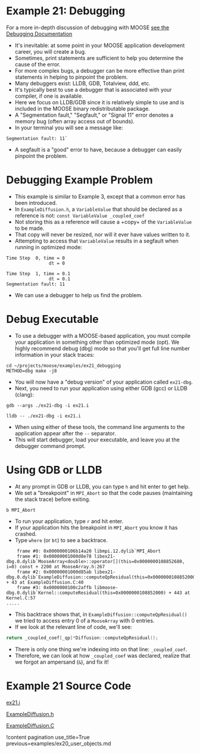 # Example 21: Debugging

For a more in-depth discussion of debugging with MOOSE [see the Debugging Documentation](application_development/debugging.md)

- It's inevitable: at some point in your MOOSE application development career, you will create a bug.
- Sometimes, print statements are sufficient to help you determine the cause of the error.
- For more complex bugs, a debugger can be more effective than print statements in helping to pinpoint the problem.
- Many debuggers exist: LLDB, GDB, Totalview, ddd, etc.
- It's typically best to use a debugger that is associated with your compiler, if one is available.
- Here we focus on LLDB/GDB since it is relatively simple to use and is included in the MOOSE binary redistributable package.
- A "Segmentation fault," "Segfault," or "Signal 11" error denotes a memory bug (often array access out of bounds).
- In your terminal you will see a message like:

```text
Segmentation fault: 11`
```

- A segfault is a "good" error to have, because a debugger can easily pinpoint the problem.



# Debugging Example Problem

- This example is similar to Example 3, except that a common error has been introduced.
- In `ExampleDiffusion.h`, a `VariableValue` that should be declared as a reference is not: `const VariableValue _coupled_coef`
- Not storing this as a reference will cause a +copy+ of the `VariableValue` to be made.
- That copy will never be resized, nor will it ever have values written to it.
- Attempting to access that `VariableValue` results in a segfault when running in optimized mode:

```text
Time Step  0, time = 0
                dt = 0

Time Step  1, time = 0.1
                dt = 0.1
Segmentation fault: 11
```

- We can use a debugger to help us find the problem.



# Debug Executable

- To use a debugger with a MOOSE-based application, you must compile your application in something other than optimized mode (opt). We highly recommend debug (dbg) mode so that you'll get full line number information in your stack traces:

```text
cd ~/projects/moose/examples/ex21_debugging
METHOD=dbg make -j8
```

- You will now have a "debug version" of your application called `ex21-dbg`.
- Next, you need to run your application using either GDB (gcc) or LLDB (clang):

```text
gdb --args ./ex21-dbg -i ex21.i
```

```text
lldb -- ./ex21-dbg -i ex21.i
```

- When using either of these tools, the command line arguments to the application appear after the `--` separator.
- This will start debugger, load your executable, and leave you at the debugger command prompt.



# Using GDB or LLDB

- At any prompt in GDB or LLDB, you can type `h` and hit enter to get help.
- We set a "breakpoint" in `MPI_Abort` so that the code pauses (maintaining the stack trace) before exiting.

```text
b MPI_Abort
```

- To run your application, type `r` and hit enter.
- If your application hits the breakpoint in `MPI_Abort` you know it has crashed.
- Type `where` (or `bt`) to see a backtrace.

```text
    frame #0: 0x0000000106b14a20 libmpi.12.dylib`MPI_Abort
    frame #1: 0x00000001000d8e78 libex21-dbg.0.dylib`MooseArray<double>::operator[](this=0x0000000108852680, i=0) const + 2200 at MooseArray.h:267
    frame #2: 0x00000001000d85ab libex21-dbg.0.dylib`ExampleDiffusion::computeQpResidual(this=0x0000000108852000) + 43 at ExampleDiffusion.C:40
    frame #3: 0x0000000100c2affb libmoose-dbg.0.dylib`Kernel::computeResidual(this=0x0000000108852000) + 443 at Kernel.C:57
.....
```



- This backtrace shows that, in `ExampleDiffusion::computeQpResidual()` we tried to access entry 0 of a `MooseArray` with 0 entries.
- If we look at the relevant line of code, we'll see:

```C++
return _coupled_coef[_qp]*Diffusion::computeQpResidual();
```

- There is only one thing we're indexing into on that line: `_coupled_coef`.
- Therefore, we can look at how `_coupled_coef` was declared, realize that we forgot an ampersand (`&`), and fix it!



# Example 21 Source Code

[ex21.i](https://github.com/idaholab/moose/blob/devel/examples/ex21_debugging/ex21.i)



[ExampleDiffusion.h](https://github.com/idaholab/moose/blob/devel/examples/ex21_debugging/include/kernels/ExampleDiffusion.h)



[ExampleDiffusion.C](https://github.com/idaholab/moose/blob/devel/examples/ex21_debugging/src/kernels/ExampleDiffusion.C)

!content pagination use_title=True
                    previous=examples/ex20_user_objects.md
